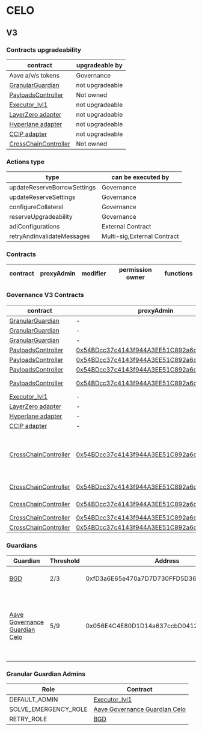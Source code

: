 # CELO 
## V3 
### Contracts upgradeability
| contract |upgradeable by |
|----------|----------|
|  Aave a/v/s tokens |  Governance | |--------|--------|
|  [GranularGuardian](https://celoscan.io//address/0xbE815420A63A413BB8D508d8022C0FF150Ea7C39) |  not upgradeable | |--------|--------|
|  [PayloadsController](https://celoscan.io//address/0xE48E10834C04E394A04BF22a565D063D40b9FA42) |  Not owned | |--------|--------|
|  [Executor_lvl1](https://celoscan.io//address/0x1dF462e2712496373A347f8ad10802a5E95f053D) |  not upgradeable | |--------|--------|
|  [LayerZero adapter](https://celoscan.io//address/0xAE93BEa44dcbE52B625169588574d31e36fb3A67) |  not upgradeable | |--------|--------|
|  [Hyperlane adapter](https://celoscan.io//address/0xa5cc218513305221201f196760E9e64e9D49d98A) |  not upgradeable | |--------|--------|
|  [CCIP adapter](https://celoscan.io//address/0x3d534E8964e7aAcfc702751cc9A2BB6A9fe7d928) |  not upgradeable | |--------|--------|
|  [CrossChainController](https://celoscan.io//address/0x50F4dAA86F3c747ce15C3C38bD0383200B61d6Dd) |  Not owned | |--------|--------|

### Actions type
| type |can be executed by |
|----------|----------|
|  updateReserveBorrowSettings |  Governance | |--------|--------|
|  updateReserveSettings |  Governance | |--------|--------|
|  configureCollateral |  Governance | |--------|--------|
|  reserveUpgradeability |  Governance | |--------|--------|
|  adiConfigurations |  External Contract | |--------|--------|
|  retryAndInvalidateMessages |  Multi-sig,External Contract | |--------|--------|

### Contracts
| contract |proxyAdmin |modifier |permission owner |functions |
|----------|----------|----------|----------|----------|

### Governance V3 Contracts 
| contract |proxyAdmin |modifier |permission owner |functions |
|----------|----------|----------|----------|----------|
|  [GranularGuardian](https://celoscan.io//address/0xbE815420A63A413BB8D508d8022C0FF150Ea7C39) |  - |  onlyRetryGuardian |  [BGD](https://celoscan.io//address/0xfD3a6E65e470a7D7D730FFD5D36a9354E8F9F4Ea) |  retryEnvelope, retryTransaction | |--------|--------|--------|--------|--------|
|  [GranularGuardian](https://celoscan.io//address/0xbE815420A63A413BB8D508d8022C0FF150Ea7C39) |  - |  onlyEmergencyGuardian |  [Aave Governance Guardian Celo](https://celoscan.io//address/0x056E4C4E80D1D14a637ccbD0412CDAAEc5B51F4E) |  solveEmergency | |--------|--------|--------|--------|--------|
|  [GranularGuardian](https://celoscan.io//address/0xbE815420A63A413BB8D508d8022C0FF150Ea7C39) |  - |  onlyDefaultAdmin |  [Executor_lvl1](https://celoscan.io//address/0x1dF462e2712496373A347f8ad10802a5E95f053D) |  updateGuardian | |--------|--------|--------|--------|--------|
|  [PayloadsController](https://celoscan.io//address/0xE48E10834C04E394A04BF22a565D063D40b9FA42) |  [0x54BDcc37c4143f944A3EE51C892a6cBDF305E7a0](https://celoscan.io//address/0x54BDcc37c4143f944A3EE51C892a6cBDF305E7a0) |  onlyOwner |  [Executor_lvl1](https://celoscan.io//address/0x1dF462e2712496373A347f8ad10802a5E95f053D) |  updateExecutors | |--------|--------|--------|--------|--------|
|  [PayloadsController](https://celoscan.io//address/0xE48E10834C04E394A04BF22a565D063D40b9FA42) |  [0x54BDcc37c4143f944A3EE51C892a6cBDF305E7a0](https://celoscan.io//address/0x54BDcc37c4143f944A3EE51C892a6cBDF305E7a0) |  onlyGuardian |  [Deployer](https://celoscan.io//address/0xEAF6183bAb3eFD3bF856Ac5C058431C8592394d6) |  cancelPayload | |--------|--------|--------|--------|--------|
|  [PayloadsController](https://celoscan.io//address/0xE48E10834C04E394A04BF22a565D063D40b9FA42) |  [0x54BDcc37c4143f944A3EE51C892a6cBDF305E7a0](https://celoscan.io//address/0x54BDcc37c4143f944A3EE51C892a6cBDF305E7a0) |  onlyOwnerOrGuardian |  [Deployer](https://celoscan.io//address/0xEAF6183bAb3eFD3bF856Ac5C058431C8592394d6), [Executor_lvl1](https://celoscan.io//address/0x1dF462e2712496373A347f8ad10802a5E95f053D) |  updateGuardian | |--------|--------|--------|--------|--------|
|  [PayloadsController](https://celoscan.io//address/0xE48E10834C04E394A04BF22a565D063D40b9FA42) |  [0x54BDcc37c4143f944A3EE51C892a6cBDF305E7a0](https://celoscan.io//address/0x54BDcc37c4143f944A3EE51C892a6cBDF305E7a0) |  onlyRescueGuardian |  [Executor_lvl1](https://celoscan.io//address/0x1dF462e2712496373A347f8ad10802a5E95f053D) |  emergencyTokenTransfer, emergencyEtherTransfer | |--------|--------|--------|--------|--------|
|  [Executor_lvl1](https://celoscan.io//address/0x1dF462e2712496373A347f8ad10802a5E95f053D) |  - |  onlyOwner |  [0x956DE559DFc27678FD69d4f49f485196b50BDD0F](https://celoscan.io//address/0x956DE559DFc27678FD69d4f49f485196b50BDD0F) |  executeTransaction | |--------|--------|--------|--------|--------|
|  [LayerZero adapter](https://celoscan.io//address/0xAE93BEa44dcbE52B625169588574d31e36fb3A67) |  - |  trustedRemote |  [CrossChainController(Eth)](https://celoscan.io//address/0xEd42a7D8559a463722Ca4beD50E0Cc05a386b0e1) |  receiveMessage | |--------|--------|--------|--------|--------|
|  [Hyperlane adapter](https://celoscan.io//address/0xa5cc218513305221201f196760E9e64e9D49d98A) |  - |  trustedRemote |  [CrossChainController(Eth)](https://celoscan.io//address/0xEd42a7D8559a463722Ca4beD50E0Cc05a386b0e1) |  receiveMessage | |--------|--------|--------|--------|--------|
|  [CCIP adapter](https://celoscan.io//address/0x3d534E8964e7aAcfc702751cc9A2BB6A9fe7d928) |  - |  trustedRemote |  [CrossChainController(Eth)](https://celoscan.io//address/0xEd42a7D8559a463722Ca4beD50E0Cc05a386b0e1) |  receiveMessage | |--------|--------|--------|--------|--------|
|  [CrossChainController](https://celoscan.io//address/0x50F4dAA86F3c747ce15C3C38bD0383200B61d6Dd) |  [0x54BDcc37c4143f944A3EE51C892a6cBDF305E7a0](https://celoscan.io//address/0x54BDcc37c4143f944A3EE51C892a6cBDF305E7a0) |  onlyOwner |  [Deployer](https://celoscan.io//address/0xEAF6183bAb3eFD3bF856Ac5C058431C8592394d6) |  approveSenders, removeSenders, enableBridgeAdapters, disableBridgeAdapters, updateMessagesValidityTimestamp, allowReceiverBridgeAdapters, disallowReceiverBridgeAdapters | |--------|--------|--------|--------|--------|
|  [CrossChainController](https://celoscan.io//address/0x50F4dAA86F3c747ce15C3C38bD0383200B61d6Dd) |  [0x54BDcc37c4143f944A3EE51C892a6cBDF305E7a0](https://celoscan.io//address/0x54BDcc37c4143f944A3EE51C892a6cBDF305E7a0) |  onlyOwnerOrGuardian |  [Deployer](https://celoscan.io//address/0xEAF6183bAb3eFD3bF856Ac5C058431C8592394d6), [Deployer](https://celoscan.io//address/0xEAF6183bAb3eFD3bF856Ac5C058431C8592394d6) |  retryEnvelope, retryTransaction, updateGuardian | |--------|--------|--------|--------|--------|
|  [CrossChainController](https://celoscan.io//address/0x50F4dAA86F3c747ce15C3C38bD0383200B61d6Dd) |  [0x54BDcc37c4143f944A3EE51C892a6cBDF305E7a0](https://celoscan.io//address/0x54BDcc37c4143f944A3EE51C892a6cBDF305E7a0) |  onlyRescueGuardian |  [Deployer](https://celoscan.io//address/0xEAF6183bAb3eFD3bF856Ac5C058431C8592394d6) |  emergencyTokenTransfer, emergencyEtherTransfer | |--------|--------|--------|--------|--------|
|  [CrossChainController](https://celoscan.io//address/0x50F4dAA86F3c747ce15C3C38bD0383200B61d6Dd) |  [0x54BDcc37c4143f944A3EE51C892a6cBDF305E7a0](https://celoscan.io//address/0x54BDcc37c4143f944A3EE51C892a6cBDF305E7a0) |  onlyApprovedSenders |   |  forwardMessage | |--------|--------|--------|--------|--------|
|  [CrossChainController](https://celoscan.io//address/0x50F4dAA86F3c747ce15C3C38bD0383200B61d6Dd) |  [0x54BDcc37c4143f944A3EE51C892a6cBDF305E7a0](https://celoscan.io//address/0x54BDcc37c4143f944A3EE51C892a6cBDF305E7a0) |  onlyApprovedBridges |  [LayerZero adapter](https://celoscan.io//address/0xAE93BEa44dcbE52B625169588574d31e36fb3A67), [Hyperlane adapter](https://celoscan.io//address/0xa5cc218513305221201f196760E9e64e9D49d98A), [CCIP adapter](https://celoscan.io//address/0x3d534E8964e7aAcfc702751cc9A2BB6A9fe7d928) |  receiveCrossChainMessage | |--------|--------|--------|--------|--------|

### Guardians 
| Guardian |Threshold |Address |Owners |
|----------|----------|----------|----------|
|  [BGD](https://celoscan.io//address/0xfD3a6E65e470a7D7D730FFD5D36a9354E8F9F4Ea) |  2/3 |  0xfD3a6E65e470a7D7D730FFD5D36a9354E8F9F4Ea |  [0x0650302887619fa7727D8BD480Cda11A638B219B](https://celoscan.io//address/0x0650302887619fa7727D8BD480Cda11A638B219B), [0xf71fc92e2949ccF6A5Fd369a0b402ba80Bc61E02](https://celoscan.io//address/0xf71fc92e2949ccF6A5Fd369a0b402ba80Bc61E02), [0x5811d9FF80ff4B73A8F9bA42A6082FaB82E89Ea7](https://celoscan.io//address/0x5811d9FF80ff4B73A8F9bA42A6082FaB82E89Ea7) | |--------|--------|--------|--------|
|  [Aave Governance Guardian Celo](https://celoscan.io//address/0x056E4C4E80D1D14a637ccbD0412CDAAEc5B51F4E) |  5/9 |  0x056E4C4E80D1D14a637ccbD0412CDAAEc5B51F4E |  [0xDA5Ae43e179987a66B9831F92223567e1F38BE7D](https://celoscan.io//address/0xDA5Ae43e179987a66B9831F92223567e1F38BE7D), [0x1e3804357eD445251FfECbb6e40107bf03888885](https://celoscan.io//address/0x1e3804357eD445251FfECbb6e40107bf03888885), [0x4f96743057482a2E10253AFDacDA3fd9CF2C1DC9](https://celoscan.io//address/0x4f96743057482a2E10253AFDacDA3fd9CF2C1DC9), [0xebED04E9137AfeBFF6a1B97aC0adf61a544eFE29](https://celoscan.io//address/0xebED04E9137AfeBFF6a1B97aC0adf61a544eFE29), [0xbd4DCfA978c6D0d342cE36809AfFFa49d4B7f1F7](https://celoscan.io//address/0xbd4DCfA978c6D0d342cE36809AfFFa49d4B7f1F7), [0xA3103D0ED00d24795Faa2d641ACf6A320EeD7396](https://celoscan.io//address/0xA3103D0ED00d24795Faa2d641ACf6A320EeD7396), [0x936CD9654271083cCF93A975919Da0aB3Bc99EF3](https://celoscan.io//address/0x936CD9654271083cCF93A975919Da0aB3Bc99EF3), [0x0D2394C027602Dc4c3832Ffd849b5df45DBac0E9](https://celoscan.io//address/0x0D2394C027602Dc4c3832Ffd849b5df45DBac0E9), [0x4C30E33758216aD0d676419c21CB8D014C68099f](https://celoscan.io//address/0x4C30E33758216aD0d676419c21CB8D014C68099f) | |--------|--------|--------|--------|

### Granular Guardian Admins 
| Role |Contract |
|----------|----------|
|  DEFAULT_ADMIN |  [Executor_lvl1](https://celoscan.io//address/0x1dF462e2712496373A347f8ad10802a5E95f053D) | |--------|--------|
|  SOLVE_EMERGENCY_ROLE |  [Aave Governance Guardian Celo](https://celoscan.io//address/0x056E4C4E80D1D14a637ccbD0412CDAAEc5B51F4E) | |--------|--------|
|  RETRY_ROLE |  [BGD](https://celoscan.io//address/0xfD3a6E65e470a7D7D730FFD5D36a9354E8F9F4Ea) | |--------|--------|


